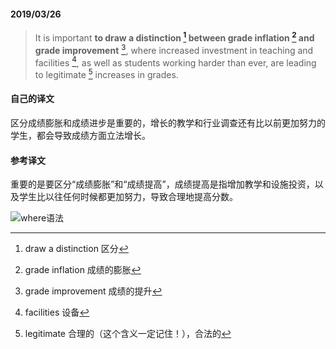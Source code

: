 #### 2019/03/26

> It is important **to draw a distinction [^1] between grade inflation [^2] and grade improvement** [^3], where increased investment in teaching and facilities [^4], as well as students working harder than ever, are leading to legitimate [^5] increases in grades.



#### 自己的译文

区分成绩膨胀和成绩进步是重要的，增长的教学和行业调查还有比以前更加努力的学生，都会导致成绩方面立法增长。



#### 参考译文

重要的是要区分“成绩膨胀”和“成绩提高”，成绩提高是指增加教学和设施投资，以及学生比以往任何时候都更加努力，导致合理地提高分数。



[^1]: draw a distinction 区分
[^2]: grade inflation 成绩的膨胀
[^3]: grade improvement 成绩的提升
[^4]: facilities 设备
[^5]: legitimate 合理的（这个含义一定记住！），合法的



![where语法](D:\每日一句\Image\where.jpg)